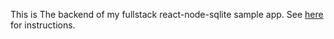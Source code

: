 This is The backend of my fullstack react-node-sqlite sample app.
See [here](https://github.com/MeirP-3/example-react-app) for instructions.